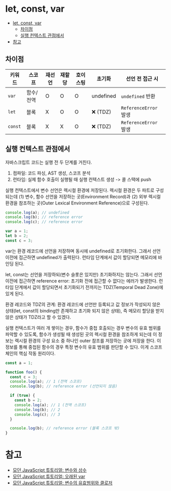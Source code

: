 # let, const, var

- [let, const, var](#let-const-var)
  - [차이점](#차이점)
  - [실행 컨텍스트 관점에서](#실행-컨텍스트-관점에서)
- [참고](#참고)

## 차이점

| 키워드  | 스코프    | 재선언 | 재할당 | 호이스팅 | 초기화    | 선언 전 접근 시       |
| ------- | --------- | ------ | ------ | -------- | --------- | --------------------- |
| `var`   | 함수/전역 | O      | O      | O        | undefined | `undefined` 반환      |
| `let`   | 블록      | X      | O      | O        | ❌ (TDZ)  | `ReferenceError` 발생 |
| `const` | 블록      | X      | X      | O        | ❌ (TDZ)  | `ReferenceError` 발생 |

## 실행 컨텍스트 관점에서

자바스크립트 코드는 실행 전 두 단계를 거친다.

1. 컴파일: 코드 파싱, AST 생성, 스코프 분석
2. 런타임: 실제 함수 호출이 실행될 때 실행 컨텍스트 생성 -> 콜 스택에 push

실행 컨텍스트에서 변수 선언은 렉시컬 환경에 저장된다. 렉시컬 환경은 두 파트로 구성되는데 (1) 변수, 함수 선언을 저장하는 곳(Environment Record)과 (2) 외부 렉시컬 환경을 참조하는 곳(Outer Lexical Environment Reference)으로 구성된다.

```javascript
console.log(a); // undefined
console.log(b); // reference error
console.log(c); // reference error

var a = 1;
let b = 2;
const c = 3;
```

var는 환경 레코드에 선언을 저장하며 동시에 undefined로 초기화한다. 그래서 선언 이전에 접근하면 undefined가 출력된다. 런타임 단계에서 값이 할당되면 메모리에 바인딩 된다.

let, const는 선언을 저장하되(변수 슬롯은 있지만) 초기화하지는 않는다. 그래서 선언 이전에 접근하면 reference error: 초기화 전에 접근할 수 없다는 에러가 발생한다. 런타임 단계에서 값이 할당되면서 초기화되기 전까지는 TDZ(Temporal Dead Zone)에 있게 된다.

환경 레코드와 TDZ의 관계: 환경 레코드에 선언만 등록되고 값 정보가 작성되지 않은 상태(let, const의 binding만 존재하고 초기화 되지 않은 상태), 즉 메모리 할당을 받지 않은 상태가 TDZ라고 할 수 있겠다.

실행 컨텍스트가 여러 개 쌓이는 경우, 함수가 중첩 호출되는 경우 변수의 유효 범위를 파악할 수 있도록, 함수가 생성될 때 생성된 곳의 렉시컬 환경을 참조하게 되는데 이 정보는 렉시컬 환경의 구성 요소 중 하나인 outer 참조를 저장하는 곳에 저장을 한다. 이 정보를 통해 중첩된 함수의 경우 특정 변수의 유효 범위를 판단할 수 있다. 이게 스코프 체인의 핵심 작동 원리이다.

```javascript
const a = 1;

function foo() {
  const c = 3;
  console.log(a); // 1 (전역 스코프)
  console.log(b); // reference error (선언되지 않음)

  if (true) {
    const b = 2;
    console.log(a); // 1 (전역 스코프)
    console.log(b); // 2
    console.log(c); // 3
  }

  console.log(b); // reference error (블록 스코프 밖)
}
```

# 참고

- [모던 JavaScript 튜토리얼: 변수와 상수](https://ko.javascript.info/variables)
- [모던 JavaScript 튜토리얼: 오래된 var](https://ko.javascript.info/var)
- [모던 JavaScript 튜토리얼: 변수의 유효범위와 클로저](https://ko.javascript.info/closure)
